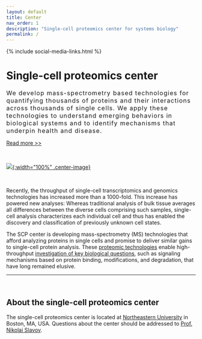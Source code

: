 ```yaml
---
layout: default
title: Center
nav_order: 1
description: "Single-cell proteomics center for systems biology"
permalink: /
---
```

{% include social-media-links.html %}

# Single-cell proteomics center

<div style="font-size:16px; font-weight: 400; letter-spacing: 1.3px;">
We develop mass-spectrometry based technologies for quantifying thousands of proteins and their interactions across thousands of single cells. We apply these technologies to understand emerging behaviors in biological systems and to identify mechanisms that underpin health and disease.
</div>

[Read more >>](https://science.sciencemag.org/content/367/6477/512)

&nbsp;

 [![]({{site.baseurl}}/single-cell-proteomics/micrographs/T-lymphocytes-and-cancer-cell.jpg){:width="100%" .center-image}]({{site.baseurl}}/single-cell-proteomics/micrographs/T-lymphocytes-and-cancer-cell-large.jpg)


&nbsp;

Recently, the throughput of single-cell transcriptomics and genomics technologies has increased more than a 1000-fold. This increase has powered new analyses: Whereas traditional analysis of bulk tissue averages all differences between the diverse cells comprising such samples, single-cell analysis characterizes each individual cell and thus has enabled the discovery and classification of previously unknown cell states.

The SCP center is developing mass-spectrometry (MS) technologies that afford analyzing proteins in single cells and promise to deliver similar gains to single-cell protein analysis. These [proteomic technologies](https://arxiv.org/abs/2004.02069) enable high-throughput [investigation of key biological questions](https://science.sciencemag.org/content/367/6477/512), such as signaling mechanisms based on protein binding, modifications, and degradation, that have long remained elusive.


------------

&nbsp;


## About the single-cell proteomics center

The single-cell proteomics center is located at [Northeastern University](https://www.northeastern.edu/) in Boston, MA, USA. Questions about the center should be addressed to [Prof. Nikolai Slavov](https://coe.northeastern.edu/people/slavov-nikolai/).
